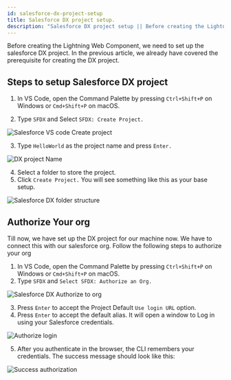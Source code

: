 ```yaml
---
id: salesforce-dx-project-setup
title: Salesforce DX project setup.
description: "Salesforce DX project setup || Before creating the Lightning Web Component, we need to set up the salesforce DX project. In the previous article, we already have covered the prerequisite for creating the DX project."
---
```

Before creating the Lightning Web Component, we need to set up the salesforce DX project. In the previous article, we already have covered the prerequisite for creating the DX project.

## Steps to setup Salesforce DX project
1. In VS Code, open the Command Palette by pressing `Ctrl+Shift+P` on Windows or `Cmd+Shift+P` on macOS.

2. Type `SFDX` and Select `SFDX: Create Project.`

![Salesforce VS code Create project](assets/LWC/create_Project.png)

3. Type `HelloWorld` as the project name and press `Enter.`

![DX project Name](assets/LWC/projectName.png)

4. Select a folder to store the project.
5. Click `Create Project.` You will see something like this as your base setup.

![Salesforce DX folder structure](assets/LWC/folderStructure.png)

## Authorize Your org
Till now, we have set up the DX project for our machine now. We have to connect this with our salesforce org. Follow the following steps to authorize your org
1. In VS Code, open the Command Palette by pressing `Ctrl+Shift+P` on Windows or `Cmd+Shift+P` on macOS.
2. Type `SFDX` and `Select SFDX: Authorize an Org.`

![Salesforce DX Authorize to org](assets/LWC/AuthorizeOrg.png)

3. Press `Enter` to accept the Project Default `Use login URL` option.
4. Press `Enter` to accept the default alias. It will open a window to Log in using your Salesforce credentials.

![Authorize login](assets/LWC/login_Auth.png)

5. After you authenticate in the browser, the CLI remembers your credentials. The success message should look like this:

![Success authorization](assets/LWC/successAuth.png)
